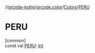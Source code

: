 //[qrcode-kotlin](../../../index.md)/[qrcode.color](../index.md)/[Colors](index.md)/[PERU](-p-e-r-u.md)

# PERU

[common]\
const val [PERU](-p-e-r-u.md): [Int](https://kotlinlang.org/api/latest/jvm/stdlib/kotlin/-int/index.html)
